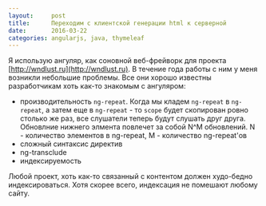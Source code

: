 ```yaml
---
layout:     post
title:      Переходим с клиентской генерации html к серверной
date:       2016-03-22
categories: angularjs, java, thymeleaf
---
```


Я использую ангуляр, как соновной веб-фрейворк для проекта [http://wndlust.ru](http://wndlust.ru). В течение года работы с ним у меня возникли небольшие проблемы. Все они хорошо известны разработчикам хоть как-то знакомым с ангуляром: 

- производительность `ng-repeat`. Когда мы кладем `ng-repeat` в `ng-repeat`, а затем еще в `ng-repeat` - то `scope` будет скопирован ровно столько же раз, все слушатели теперь будут слушать друг друга. Обновлние нижнего элмента повлечет за собой N^M обновлений. N - количество элементов в ng-repeat, M - количество ng-repeat'ов
- сложный синтаксис директив
- ng-transclude 
- индексируемость

Любой проект, хоть как-то связанный с контентом должен худо-бедно индексироваться. Хотя скорее всего, индексация не помешают любому сайту.
